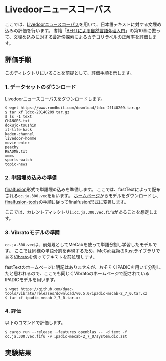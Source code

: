 # Livedoorニュースコーパス

ここでは、[Livedoorニュースコーパス](https://www.rondhuit.com/download.html)を用いて、日本語テキストに対する文埋め込みの評価を行います。
書籍「[BERTによる自然言語処理入門](https://www.ohmsha.co.jp/book/9784274227264/)」の第10章に倣って、文埋め込みに対する最近傍探索によるカテゴリラベルの正解率を評価します。

## 評価手順

このディレクトリにいることを前提として、評価手順を示します。

### 1. データセットのダウンロード

Livedoorニュースコーパスをダウンロードします。

```shell
$ wget https://www.rondhuit.com/download/ldcc-20140209.tar.gz
$ tar xf ldcc-20140209.tar.gz
$ ls -1 text
CHANGES.txt
dokujo-tsushin
it-life-hack
kaden-channel
livedoor-homme
movie-enter
peachy
README.txt
smax
sports-watch
topic-news
```

### 2. 単語埋め込みの準備

[finalfusion](https://docs.rs/finalfusion/)形式で単語埋め込みを準備します。
ここでは、fastTextによって配布される`cc.ja.300.vec`を用います。
[ホームページ](https://fasttext.cc/docs/en/crawl-vectors.html)からモデルをダウンロードし、[finalfusion-tools](../../finalfusion-tools/)の手順に従ってfinalfusion形式に変換します。

ここでは、カレントディレクトリに`cc.ja.300.vec.fifu`があることを想定します。

### 3. Vibratoモデルの準備

`cc.ja.300.vec`は、前処理としてMeCabを使って単語分割し学習したモデルです。
ここでは同様の単語分割を再現するため、MeCab互換のRustライブラリである[Vibrato](https://github.com/daac-tools/vibrato)を使ってテキストを前処理します。

fastTextのホームページに明記はありませんが、おそらくIPADICを用いて分割したと思われるので、ここでも同じくVibratoのホームページで配されているIPADICモデルを用います。

```
$ wget https://github.com/daac-tools/vibrato/releases/download/v0.5.0/ipadic-mecab-2_7_0.tar.xz
$ tar xf ipadic-mecab-2_7_0.tar.xz
```

### 4. 評価

以下のコマンドで評価します。

```
$ cargo run --release --features openblas -- -d text -f cc.ja.300.vec.fifu -v ipadic-mecab-2_7_0/system.dic.zst
```

## 実験結果
